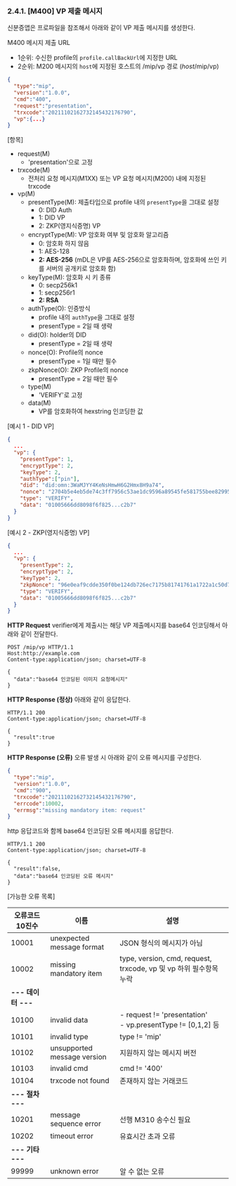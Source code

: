 ### 2.4.1. [M400] VP 제출 메시지

신분증앱은 프로파일을 참조해서 아래와 같이 VP 제출 메시지를 생성한다.

M400 메시지 제출 URL
* 1순위: 수신한 profile의 `profile.callBackUrl`에 지정한 URL
* 2순위: M200 메시지의 `host`에 지정된 호스트의 /mip/vp 경로 (*host*/mip/vp)

```json
{
  "type":"mip",
  "version":"1.0.0",
  "cmd":"400",
  "request":"presentation",
  "trxcode":"20211102162732145432176790",
  "vp":{...}
}
```

[항목]
* request(M)
    * 'presentation'으로 고정
* trxcode(M)
    * 전처리 요청 메시지(M1XX) 또는 VP 요청 메시지(M200) 내에 지정된 trxcode
* vp(M)
    * presentType(M): 제출타입으로 profile 내의 `presentType`을 그대로 설정
        * 0: DID Auth
        * 1: DID VP
        * 2: ZKP(영지식증명) VP
    * encryptType(M): VP 암호화 여부 및 암호화 알고리즘
        * 0: 암호화 하지 않음
        * 1: AES-128
        * **2: AES-256** (mDL은 VP를 AES-256으로 암호화하며, 암호화에 쓰인 키를 서버의 공개키로 암호화 함)
    * keyType(M): 암호화 시 키 종류
        * 0: secp256k1
        * 1: secp256r1
        * **2: RSA**
    * authType(O): 인증방식
        * profile 내의 `authType`을 그대로 설정
        * presentType = 2일 때 생략
    * did(O): holder의 DID
        * presentType = 2일 때 생략
    * nonce(O): Profile의 nonce
        * presentType = 1일 때만 필수
    * zkpNonce(O): ZKP Profile의 nonce
        * presentType = 2일 때만 필수
    * type(M)
        * 'VERIFY'로 고정
    * data(M)
        * VP를 암호화하여 hexstring 인코딩한 값

[예시 1 - DID VP]
```json
{
  ...
  "vp": {
    "presentType": 1,
    "encryptType": 2,
    "keyType": 2,
    "authType":["pin"],
    "did": "did:omn:3WaMJYY4KeNsHmwH6G2Hmx8H9a74",
    "nonce": "2704b5e4eb5de74c3ff7956c53ae1dc9596a89545fe581755bee82995f7a83a2",
    "type": "VERIFY",
    "data": "01005666dd8098f6f825...c2b7"
  }
}
```

[예시 2 - ZKP(영지식증명) VP]
```json
{
  ...
  "vp": {
    "presentType": 2,
    "encryptType": 2,
    "keyType": 2,
    "zkpNonce": "96e0eaf9cdde350f0be124db726ec7175b81741761a1722a1c50d74eaaec2008",
    "type": "VERIFY",
    "data": "01005666dd8098f6f825...c2b7"
  }
}
```

**HTTP Request**
verifier에게 제출시는 해당 VP 제출메시지를 base64 인코딩해서 아래와 같이 전달한다.

```http
POST /mip/vp HTTP/1.1
Host:http://example.com
Content-type:application/json; charset=UTF-8

{
  "data":"base64 인코딩된 이미지 요청메시지"
}
```

**HTTP Response (정상)**
아래와 같이 응답한다.
```http
HTTP/1.1 200
Content-type:application/json; charset=UTF-8

{
  "result":true
}
```

**HTTP Response (오류)**
오류 발생 시 아래와 같이 오류 메시지를 구성한다.

```json
{
  "type":"mip",
  "version":"1.0.0",
  "cmd":"900",
  "trxcode":"20211102162732145432176790",
  "errcode":10002,
  "errmsg":"missing mandatory item: request"
}
```

http 응답코드와 함께 base64 인코딩된 오류 메시지를 응답한다.
```http
HTTP/1.1 200
Content-type:application/json; charset=UTF-8

{
  "result":false,
  "data":"base64 인코딩된 오류 메시지"
}
```

[가능한 오류 목록]

| 오류코드<br>10진수  |             이름             |                               설명                               |
| ------------------ | --------------------------- | --------------------------------------------------------------- |
| 10001              | unexpected message format   | JSON 형식의 메시지가 아님                                         |
| 10002              | missing mandatory item      | type, version, cmd, request, trxcode, vp 및 vp 하위 필수항목 누락 |
| **--- 데이터 ---** |                             |                                                                 |
| 10100              | invalid data                | - request != 'presentation'<br>- vp.presentType != [0,1,2] 등    |
| 10101              | invalid type                | type != 'mip'                                                   |
| 10102              | unsupported message version | 지원하지 않는 메시지 버전                                          |
| 10103              | invalid cmd                 | cmd != '400'                                                    |
| 10104              | trxcode not found           | 존재하지 않는 거래코드                                             |
| **--- 절차 ---**   |                             |                                                                 |
| 10201              | message sequence error      | 선행 M310 송수신 필요                                             |
| 10202              | timeout error               | 유효시간 초과 오류                                                |
| **--- 기타 ---**   |                             |                                                                 |
| 99999              | unknown error               | 알 수 없는 오류                                                   |



